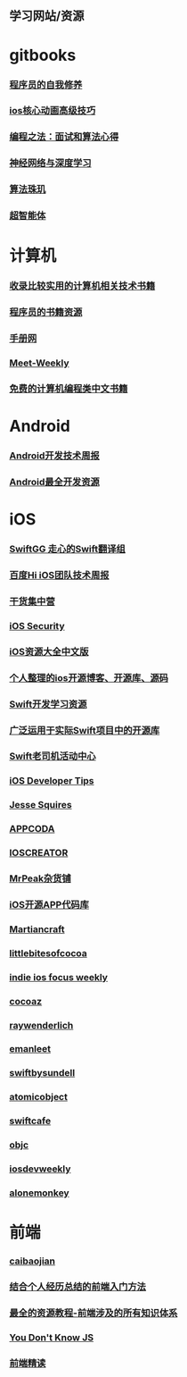 
## 学习网站/资源

# gitbooks
### [程序员的自我修养](https://leohxj.gitbooks.io/a-programmer-prepares/content/)
### [ios核心动画高级技巧](https://www.gitbook.com/book/zsisme/ios-/details)
### [编程之法：面试和算法心得](https://www.gitbook.com/book/wizardforcel/the-art-of-programming-by-july/details)
### [神经网络与深度学习](https://www.gitbook.com/book/tigerneil/neural-networks-and-deep-learning-zh/details)
###  [算法珠玑](https://www.gitbook.com/book/soulmachine/algorithm-essentials/details) 
### [超智能体](https://www.gitbook.com/book/yjango/superorganism/details)


# 计算机
### [收录比较实用的计算机相关技术书籍](https://github.com/EZLippi/practical-programming-books)
### [程序员的书籍资源](https://zhuanlan.zhihu.com/p/23857699)
### [手册网](http://www.shouce.ren/)
### [Meet-Weekly](https://github.com/matheusazzi/meet-weekly)
### [免费的计算机编程类中文书籍](https://github.com/justjavac/free-programming-books-zh_CN)

# Android
### [Android开发技术周报](http://www.androidweekly.cn/)
### [Android最全开发资源](http://www.jianshu.com/p/0c36302e0ed0)


# iOS
### [SwiftGG 走心的Swift翻译组](http://swift.gg/)
### [百度Hi iOS团队技术周报](http://baiduhidevios.github.io/)
### [干货集中营](http://gank.io/)
### [iOS Security](http://security.ios-wiki.com/)
### [iOS资源大全中文版](https://github.com/Lafree317/iOS)
### [个人整理的ios开源博客、开源库、源码](https://github.com/shiyuan17/openDoc)
### [Swift开发学习资源](https://github.com/Lax/iOS-Swift-Demos)
### [广泛运用于实际Swift项目中的开源库](https://github.com/SwiftOldDriver/SwiftMarch)
### [Swift老司机活动中心](https://github.com/SwiftOldDriver/)
### [iOS Developer Tips](http://iosdevelopertips.com/)
### [Jesse Squires](https://www.jessesquires.com/)
### [APPCODA](http://www.appcoda.com/tutorials/ios/)
### [IOSCREATOR](https://www.ioscreator.com/)
### [MrPeak杂货铺](http://mrpeak.cn/iOS/)
### [iOS开源APP代码库](http://www.ioscodehub.com/)
### [Martiancraft](http://martiancraft.com/blog.html)
### [littlebitesofcocoa](https://littlebitesofcocoa.com/)
### [indie ios focus weekly](https://indieiosfocus.curated.co/)
### [cocoaz](https://www.cocoaz.com/)
### [raywenderlich](https://www.raywenderlich.com/category/ios)
### [emanleet](http://emanleet.com/)
### [swiftbysundell](https://www.swiftbysundell.com/)
### [atomicobject](https://spin.atomicobject.com/)
### [swiftcafe](http://swiftcafe.io/)
### [objc](https://www.objc.io/blog/)
### [iosdevweekly](https://iosdevweekly.com/)
### [alonemonkey](http://www.alonemonkey.com/)

# 前端
### [caibaojian](http://caibaojian.com/)
### [结合个人经历总结的前端入门方法](https://github.com/qiu-deqing/FE-learning)
### [最全的资源教程-前端涉及的所有知识体系](https://github.com/zdd1124/Front-end-tutorial)
### [You Don't Know JS ](https://github.com/getify/You-Dont-Know-JS)
### [前端精读](https://github.com/dt-fe/weekly)